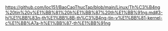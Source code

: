 https://github.com/loc151/BaoCaoThucTap/blob/main/Linux/Th%C3%B4ng%20tin%20v%E1%BB%81%20h%E1%BB%87%20th%E1%BB%91ng.md#3-hi%E1%BB%83n-th%E1%BB%8B-th%C3%B4ng-tin-v%E1%BB%81-kernel-c%E1%BB%A7a-h%E1%BB%87-th%E1%BB%91ng
